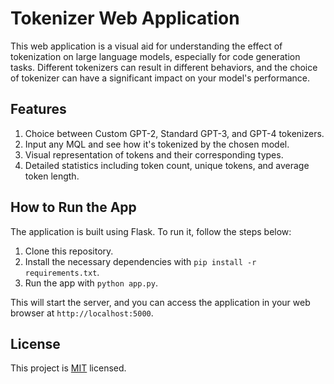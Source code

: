 # Tokenizer Web Application

This web application is a visual aid for understanding the effect of tokenization on large language models, especially for code generation tasks. Different tokenizers can result in different behaviors, and the choice of tokenizer can have a significant impact on your model's performance.

## Features

1. Choice between Custom GPT-2, Standard GPT-3, and GPT-4 tokenizers.
2. Input any MQL and see how it's tokenized by the chosen model.
3. Visual representation of tokens and their corresponding types.
4. Detailed statistics including token count, unique tokens, and average token length.

## How to Run the App

The application is built using Flask. To run it, follow the steps below:

1. Clone this repository.
2. Install the necessary dependencies with `pip install -r requirements.txt`.
3. Run the app with `python app.py`.

This will start the server, and you can access the application in your web browser at `http://localhost:5000`.

## License

This project is [MIT](./LICENSE) licensed.
